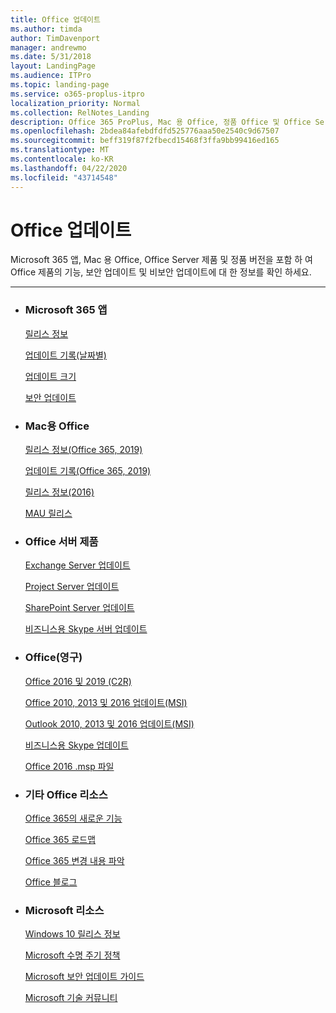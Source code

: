 ```yaml
---
title: Office 업데이트
ms.author: timda
author: TimDavenport
manager: andrewmo
ms.date: 5/31/2018
layout: LandingPage
ms.audience: ITPro
ms.topic: landing-page
ms.service: o365-proplus-itpro
localization_priority: Normal
ms.collection: RelNotes_Landing
description: Office 365 ProPlus, Mac 용 Office, 정품 Office 및 Office Server 제품용 Office 릴리스 콘텐츠에 대 한 링크를 IT 전문가에 게 제공 합니다.
ms.openlocfilehash: 2bdea84afebdfdfd525776aaa50e2540c9d67507
ms.sourcegitcommit: beff319f87f2fbecd15468f3ffa9bb99416ed165
ms.translationtype: MT
ms.contentlocale: ko-KR
ms.lasthandoff: 04/22/2020
ms.locfileid: "43714548"
---
```

# <a name="office-updates"></a>Office 업데이트

  
Microsoft 365 앱, Mac 용 Office, Office Server 제품 및 정품 버전을 포함 하 여 Office 제품의 기능, 보안 업데이트 및 비보안 업데이트에 대 한 정보를 확인 하세요.
  

---

<ul class="panelContent cardsW">
    <li>
        <div class="cardSize">
            <div class="cardPadding">
                <div class="card">
                    <div class="cardText">
                        <h3>Microsoft 365 앱</h3>
                        <p><a href="release-notes-office365-proplus.md">릴리스 정보</a></p>
                        <p><a href="update-history-office365-proplus-by-date.md">업데이트 기록(날짜별)</a></p>
                        <p><a href="download-sizes-office365-proplus-updates.md">업데이트 크기</a></p>
                        <p><a href="office365-proplus-security-updates.md">보안 업데이트</a></p>
                    </div>
                </div>
            </div>
        </div>
    </li>
    <li>
        <div class="cardSize">
            <div class="cardPadding">
                <div class="card">
                    <div class="cardText">
                        <h3>Mac용 Office</h3>
                        <p><a href="release-notes-office-for-mac.md">릴리스 정보(Office 365, 2019)</a></p>
                        <p><a href="update-history-office-for-mac.md">업데이트 기록(Office 365, 2019)</a></p>
                        <p><a href="release-notes-office-2016-mac.md">릴리스 정보(2016)</a></p>
                        <p><a href="release-history-microsoft-autoupdate.md">MAU 릴리스</a></p>
                     </div>
                </div>
            </div>
        </div>
    </li>
    <li>
        <div class="cardSize">
            <div class="cardPadding">
                <div class="card">
                    <div class="cardText">
                        <h3>Office 서버 제품</h3>
                        <p><a href="https://docs.microsoft.com/Exchange/new-features/build-numbers-and-release-dates">Exchange Server 업데이트</a></p>
                        <p><a href="project-server-updates.md">Project Server 업데이트</a></p>
                        <p><a href="sharepoint-updates.md">SharePoint Server 업데이트</a></p>
                        <p><a href="https://docs.microsoft.com/SkypeForBusiness/sfb-server-updates">비즈니스용 Skype 서버 업데이트</a></p>
               </div>
                </div>
            </div>
        </div> 
    </li>
</ul>  


<ul class="panelContent cardsW">
    <li>
        <div class="cardSize">
            <div class="cardPadding">
                <div class="card">
                    <div class="cardText">
                        <h3>Office(영구)</h3>
                            <p><a href="update-history-office-2019.md">Office 2016 및 2019 (C2R)</a></p>
                            <p><a href="office-updates-msi.md">Office 2010, 2013 및 2016 업데이트(MSI)</a></p>
                            <p><a href="outlook-updates-msi.md">Outlook 2010, 2013 및 2016 업데이트(MSI)</a></p>
                            <p><a href="https://docs.microsoft.com/SkypeForBusiness/sfb-client-updates">비즈니스용 Skype 업데이트</a></p>
                            <p><a href="msp-files-office-2016.md">Office 2016 .msp 파일</a></p>
                    </div>
                </div>
            </div>
        </div>
    </li>
    <li>
        <div class="cardSize">
            <div class="cardPadding">
                <div class="card">
                    <div class="cardText">
                        <h3>기타 Office 리소스</h3>
                            <p><a href="https://support.office.com/article/95c8d81d-08ba-42c1-914f-bca4603e1426">Office 365의 새로운 기능</a></p>
                            <p><a href="https://www.microsoft.com/microsoft-365/roadmap?rtc=2&filters=O365">Office 365 로드맵</a></p>
                            <p><a href="https://support.office.com/article/719f4904-cbdd-4889-a0cf-fbd7837dfecd">Office 365 변경 내용 파악</a></p>
                            <p><a href="https://www.microsoft.com/microsoft-365/blog/office/">Office 블로그</a></p>
                    </div>
                </div>
            </div>
        </div>
    </li>
    <li>
        <div class="cardSize">
            <div class="cardPadding">
                <div class="card">
                    <div class="cardText">
                        <h3>Microsoft 리소스</h3>
                            <p><a href="https://www.microsoft.com/itpro/windows-10/release-information">Windows 10 릴리스 정보</a></p>
                            <p><a href="https://support.microsoft.com/lifecycle">Microsoft 수명 주기 정책</a></p>
                            <p><a href="https://portal.msrc.microsoft.com/">Microsoft 보안 업데이트 가이드</a></p>
                            <p><a href="https://techcommunity.microsoft.com/">Microsoft 기술 커뮤니티</a></p>
                    </div>
                </div>
            </div>
        </div>
    </li>
</ul>  
